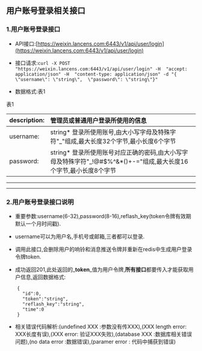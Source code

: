 ## 用户账号登录相关接口

### 1.用户账号登录接口

* API接口:[https://weixin.lancens.com:6443/v1/api/user/login](https://weixin.lancens.com:6443/v1/api/user/login)

* 接口请求:`curl -X POST "https://weixin.lancens.com:6443/v1/api/user/login" -H  "accept: application/json" -H  "content-type: application/json" -d "{  \"username\": \"string\",  \"password\": \"string\"}"`

* 数据格式:表1

表1

| description: | 管理员或普通用户登录所使用的信息 |
| :--- | :--- |
| username: | string\* 登录所使用账号,由大小写字母及特殊字符"\_"组成,最大长度32个字节,最小长度6个字节 |
| password: | string\* 登录所使用账号对应正确的密码,由大小写字母及特殊字符"\_!@\#$%^&\*\(\)+-="组成,最大长度16个字节,最小长度8个字节 |

---

---

### 2.用户账号登录接口说明

* 重要参数:username\(6-32\),password\(8-16\),reflash\_key\(token令牌有效期默认一个月时间戳\).

* username可以为用户名,手机号或邮箱,三者都可以登录.

* 调用此接口,会删除用户的响铃和消息推送令牌并重新在redis中生成用户登录令牌token.

* 成功返回201,此处返回的_**token**_值为用户令牌,**所有接口**都要传入才能获取用户信息,返回数据格式:

```
    {
      "id":0,
      "token":"string",
      "reflash_key":"string",
      "time":0
    }
```

* 相关错误代码解析:\(undefined XXX :参数没有传XXX\),\(XXX length error: XXX长度有误\),\(XXX error: 验证XXX失败\),\(database XXX :数据库相关错误问题\),\(no data error :数据错误\),\(paramer error : 代码中捕获到错误\)



